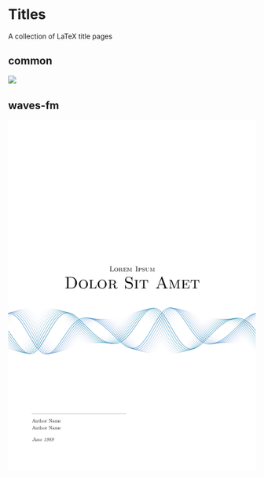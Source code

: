 # Titles
A collection of LaTeX title pages
## common
![](./images/common.png)
## waves-fm
![](./images/waves-fm.png)
